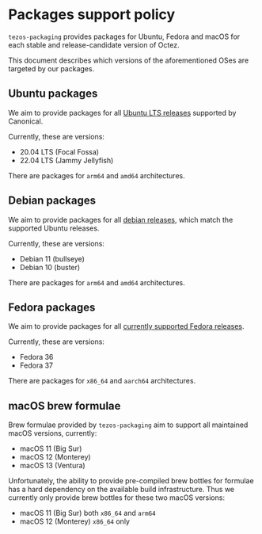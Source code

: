 <!--
   - SPDX-FileCopyrightText: 2022 Oxhead Alpha
   - SPDX-License-Identifier: LicenseRef-MIT-OA
   -->
# Packages support policy

`tezos-packaging` provides packages for Ubuntu, Fedora and macOS for each stable and release-candidate
version of Octez.

This document describes which versions of the aforementioned OSes are targeted
by our packages.

## Ubuntu packages

We aim to provide packages for all [Ubuntu LTS releases](https://wiki.ubuntu.com/Releases)
supported by Canonical.

Currently, these are versions:
* 20.04 LTS (Focal Fossa)
* 22.04 LTS (Jammy Jellyfish)

There are packages for `arm64` and `amd64` architectures.

## Debian packages

We aim to provide packages for all [debian releases](https://www.debian.org/releases/),
which match the supported Ubuntu releases.

Currently, these are versions:
* Debian 11 (bullseye)
* Debian 10 (buster)

There are packages for `arm64` and `amd64` architectures.

## Fedora packages

We aim to provide packages for all [currently supported Fedora releases](https://docs.fedoraproject.org/en-US/releases/).

Currently, these are versions:
* Fedora 36
* Fedora 37

There are packages for `x86_64` and `aarch64` architectures.

## macOS brew formulae

Brew formulae provided by `tezos-packaging` aim to support all maintained macOS versions, currently:
* macOS 11 (Big Sur)
* macOS 12 (Monterey)
* macOS 13 (Ventura)

Unfortunately, the ability to provide pre-compiled brew bottles for formulae has
a hard dependency on the available build infrastructure.
Thus we currently only provide brew bottles for these two macOS versions:
* macOS 11 (Big Sur) both `x86_64` and `arm64`
* macOS 12 (Monterey) `x86_64` only
